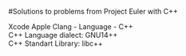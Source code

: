 #Solutions to problems from 
Project Euler with C++

Xcode Apple Clang - Language - C++ <br>
C++ Language dialect: GNU14++ <br>
C++ Standart Library: libc++ <br>

